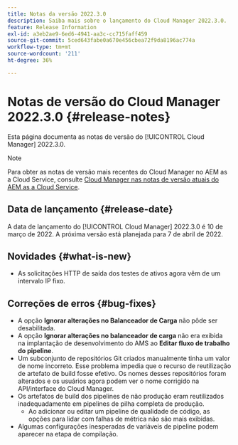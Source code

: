```yaml
---
title: Notas da versão 2022.3.0
description: Saiba mais sobre o lançamento do Cloud Manager 2022.3.0.
feature: Release Information
exl-id: a3eb2ae9-6ed6-4941-aa3c-cc715faff459
source-git-commit: 5ced643fabe0a670e456cbea72f9da8196ac774a
workflow-type: tm+mt
source-wordcount: '211'
ht-degree: 36%

---
```


# Notas de versão do Cloud Manager 2022.3.0 {#release-notes}

Esta página documenta as notas de versão do [!UICONTROL Cloud Manager] 2022.3.0.

>[!NOTE]
>
>Para obter as notas de versão mais recentes do Cloud Manager no AEM as a Cloud Service, consulte [Cloud Manager nas notas de versão atuais do AEM as a Cloud Service](https://experienceleague.adobe.com/en/docs/experience-manager-cloud-service/content/release-notes/cloud-manager/current).

## Data de lançamento {#release-date}

A data de lançamento do [!UICONTROL Cloud Manager] 2022.3.0 é 10 de março de 2022. A próxima versão está planejada para 7 de abril de 2022.

## Novidades {#what-is-new}

* As solicitações HTTP de saída dos testes de ativos agora vêm de um intervalo IP fixo.


## Correções de erros {#bug-fixes}

* A opção **Ignorar alterações no Balanceador de Carga** não pôde ser desabilitada.
* A opção **Ignorar alterações no balanceador de carga** não era exibida na implantação de desenvolvimento do AMS ao **Editar fluxo de trabalho do pipeline**.
* Um subconjunto de repositórios Git criados manualmente tinha um valor de nome incorreto. Esse problema impedia que o recurso de reutilização de artefato de build fosse efetivo. Os nomes desses repositórios foram alterados e os usuários agora podem ver o nome corrigido na API/interface do Cloud Manager.
* Os artefatos de build dos pipelines de não produção eram reutilizados inadequadamente em pipelines de pilha completa de produção.
   * Ao adicionar ou editar um pipeline de qualidade de código, as opções para lidar com falhas de métrica não são mais exibidas.
* Algumas configurações inesperadas de variáveis de pipeline podem aparecer na etapa de compilação.

